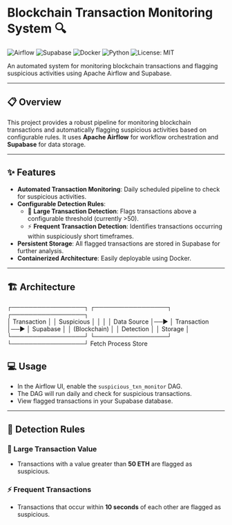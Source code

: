# Blockchain Transaction Monitoring System 🔍

![Airflow](https://img.shields.io/badge/Apache%20Airflow-017CEE?style=for-the-badge&logo=Apache%20Airflow&logoColor=black)
![Supabase](https://img.shields.io/badge/Supabase-3ECF8E?style=for-the-badge&logo=supabase&logoColor=white)
![Docker](https://img.shields.io/badge/Docker-2496ED?style=for-the-badge&logo=docker&logoColor=white)
![Python](https://img.shields.io/badge/Python-3.8-blue?style=for-the-badge&logo=python&logoColor=white)
![License: MIT](https://img.shields.io/badge/License-MIT-yellow.svg?style=for-the-badge)

An automated system for monitoring blockchain transactions and flagging suspicious activities using Apache Airflow and Supabase.

---

## 📋 Overview

This project provides a robust pipeline for monitoring blockchain transactions and automatically flagging suspicious activities based on configurable rules. It uses **Apache Airflow** for workflow orchestration and **Supabase** for data storage.

---

## ✨ Features

- **Automated Transaction Monitoring**: Daily scheduled pipeline to check for suspicious activities.
- **Configurable Detection Rules**:
  - 🚩 **Large Transaction Detection**: Flags transactions above a configurable threshold (currently >50).
  - ⚡ **Frequent Transaction Detection**: Identifies transactions occurring within suspiciously short timeframes.
- **Persistent Storage**: All flagged transactions are stored in Supabase for further analysis.
- **Containerized Architecture**: Easily deployable using Docker.

---

## 🏗️ Architecture

┌─────────────────┐     ┌─────────────────┐     ┌─────────────────┐  
│  Transaction    │     │  Suspicious     │     │                 │
│  Data Source    │──►  │  Transaction    │──►  │  Supabase       │ 
│  (Blockchain)   │     │  Detection      │     │  Storage        │
└─────────────────┘     └─────────────────┘     └─────────────────┘
        Fetch               Process                 Store

## 💻 Usage

- In the Airflow UI, enable the `suspicious_txn_monitor` DAG.
- The DAG will run daily and check for suspicious transactions.
- View flagged transactions in your Supabase database.

---

## 🧐 Detection Rules

### 🚩 Large Transaction Value
- Transactions with a value greater than **50 ETH** are flagged as suspicious.

### ⚡ Frequent Transactions
- Transactions that occur within **10 seconds** of each other are flagged as suspicious.



